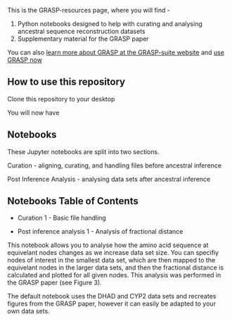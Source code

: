 This is the GRASP-resources page, where you will find -

1. Python notebooks designed to help with curating and analysing ancestral sequence reconstruction datasets
2. Supplementary material for the GRASP paper

You can also [learn more about GRASP at the GRASP-suite website](http://bodenlab.github.io/GRASP-suite) and [use GRASP now](http://grasp.scmb.uq.edu.au)


## How to use this repository ##

Clone this repository to your desktop

You will now have

## Notebooks ##

These Jupyter notebooks are split into two sections.

Curation - aligning, curating, and handling files before ancestral inference 

Post Inference Analysis - analysing data sets after ancestral inference

## Notebooks Table of Contents ##

* Curation 1 - Basic file handling

* Post inference analysis 1 - Analysis of fractional distance

This notebook allows you to analyse how the amino acid sequence at equivelant nodes changes as we increase data set size. You can specifiy nodes of interest in the smallest data set, which are then mapped to the equivelant nodes in the larger data sets, and then the fractional distance is calculated and plotted for all given nodes. This analysis was performed in the GRASP paper (see Figure 3).

The default notebook uses the DHAD and CYP2 data sets and recreates figures from the GRASP paper, however it can easily be adapted to your own data sets.